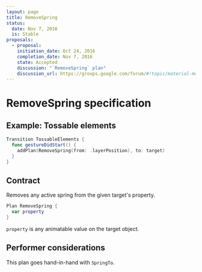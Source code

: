 ```yaml
---
layout: page
title: RemoveSpring
status:
  date: Nov 7, 2016
  is: Stable
proposals:
  - proposal:
    initiation_date: Oct 24, 2016
    completion_date: Nov 7, 2016
    state: Accepted
    discussion: "`RemoveSpring` plan"
    discussion_url: https://groups.google.com/forum/#!topic/material-motion/UTnXKlEYOOQ
---
```


# RemoveSpring specification

## Example: Tossable elements

```swift
Transition TossableElements {
  func gestureDidStart() {
    addPlan(RemoveSpring(from: .layerPosition), to: target)
  }
}
```

## Contract

Removes any active spring from the given target's property.

```swift
Plan RemoveSpring {
  var property
}
```

`property` is any animatable value on the target object.

## Performer considerations

This plan goes hand-in-hand with `SpringTo`.

